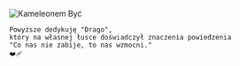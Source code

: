 ![Kameleonem Być](art/IMG_0281.HEIC)

```
Powyższe dedykuję "Drago",
który na własnej łusce doświadczył znaczenia powiedzenia
"Co nas nie zabije, to nas wzmocni."
❤️‍🩹
```
